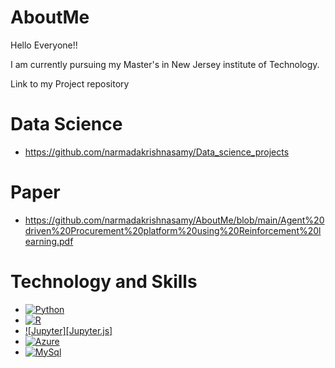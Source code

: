 # AboutMe

Hello Everyone!! 

I am currently pursuing my Master's in New Jersey institute of Technology.

Link to my Project repository
# Data Science 
- https://github.com/narmadakrishnasamy/Data_science_projects

# Paper
- https://github.com/narmadakrishnasamy/AboutMe/blob/main/Agent%20driven%20Procurement%20platform%20using%20Reinforcement%20learning.pdf

# Technology and Skills

* [![Python][Python.js]][Python-url]
* [![R][R.js]][R-url]
* [![Jupyter][Jupyter.js]][jupyter-url]
* [![Azure][Azure.io]][Azure-url]
* [![MySql][Sql-js]][Sql-url]

[Python.js]: 	https://img.shields.io/badge/Python-14354C?style=for-the-badge&logo=python&logoColor=white
[Python-url]: https://www.python.org/
[R.js]: https://img.shields.io/badge/R-276DC3?style=for-the-badge&logo=r&logoColor=white
[R-url]: https://www.r-project.org/about.html
[jupyter-js]: https://img.shields.io/badge/Vue.js-35495E?style=for-the-badge&logo=vuedotjs&logoColor=4FC08D
[jupyter-url]: https://jupyter.org
[Azure.io]: 	https://img.shields.io/badge/Azure_DevOps-0078D7?style=for-the-badge&logo=azure-devops&logoColor=white
[Azure-url]: https://azure.microsoft.com/en-us/
[Sql-js]: https://img.shields.io/badge/MySQL-005C84?style=for-the-badge&logo=mysql&logoColor=white
[Sql-url]: https://www.mysql.com/

